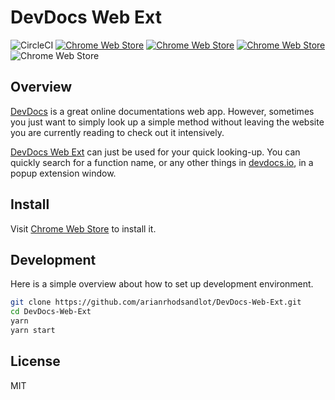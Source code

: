 # DevDocs Web Ext

![CircleCI](https://img.shields.io/circleci/build/github/arianrhodsandlot/DevDocs-Web-Ext.svg)
[![Chrome Web Store](https://img.shields.io/chrome-web-store/v/kdjoccdpjblcefijcfhnjoljodddedpj.svg)](https://chrome.google.com/webstore/detail/devdocs-web-ext/kdjoccdpjblcefijcfhnjoljodddedpj)
 [![Chrome Web Store](https://img.shields.io/chrome-web-store/users/kdjoccdpjblcefijcfhnjoljodddedpj.svg)](https://chrome.google.com/webstore/detail/devdocs-web-ext/kdjoccdpjblcefijcfhnjoljodddedpj) [![Chrome Web Store](https://img.shields.io/chrome-web-store/stars/kdjoccdpjblcefijcfhnjoljodddedpj.svg)](https://chrome.google.com/webstore/detail/devdocs-web-ext/kdjoccdpjblcefijcfhnjoljodddedpj)
 ![Chrome Web Store](https://img.shields.io/chrome-web-store/v/kdjoccdpjblcefijcfhnjoljodddedpj.svg)

## Overview

[DevDocs](https://github.com/freeCodeCamp/devdocs) is a great online documentations web app. However, sometimes you just want to simply look up a simple method without leaving the website you are currently reading to check out it intensively.

[DevDocs Web Ext](https://chrome.google.com/webstore/detail/quick-devdocs/kdjoccdpjblcefijcfhnjoljodddedpj) can just be used for your quick looking-up. You can quickly search for a function name, or any other things in [devdocs.io](http://devdocs.io), in a popup extension window.

## Install

Visit [Chrome Web Store](https://chrome.google.com/webstore/detail/quick-devdocs/kdjoccdpjblcefijcfhnjoljodddedpj) to install it.

## Development

Here is a simple overview about how to set up development environment.
```sh
git clone https://github.com/arianrhodsandlot/DevDocs-Web-Ext.git
cd DevDocs-Web-Ext
yarn
yarn start
```

## License

MIT
